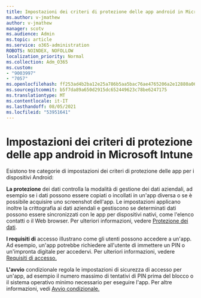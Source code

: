 ```yaml
---
title: Impostazioni dei criteri di protezione delle app android in Microsoft Intune
ms.author: v-jmathew
author: v-jmathew
manager: scotv
ms.audience: Admin
ms.topic: article
ms.service: o365-administration
ROBOTS: NOINDEX, NOFOLLOW
localization_priority: Normal
ms.collection: Adm_O365
ms.custom:
- "9003997"
- "7057"
ms.openlocfilehash: ff253ad4b2ba12e25a786b5aa5bac76ae4765206a2e12880a0673ce5fcbf30c2
ms.sourcegitcommit: b5f7da89a650d2915dc652449623c78be6247175
ms.translationtype: MT
ms.contentlocale: it-IT
ms.lasthandoff: 08/05/2021
ms.locfileid: "53951641"
---
```

# <a name="android-app-protection-policy-settings-in-microsoft-intune"></a>Impostazioni dei criteri di protezione delle app android in Microsoft Intune

Esistono tre categorie di impostazioni dei criteri di protezione delle app per i dispositivi Android:

**La protezione** dei dati controlla la modalità di gestione dei dati aziendali, ad esempio se i dati possono essere copiati o incollati in un'app diversa o se è possibile acquisire uno screenshot dell'app. Le impostazioni applicano inoltre la crittografia ai dati aziendali e gestiscono se determinati dati possono essere sincronizzati con le app per dispositivi nativi, come l'elenco contatti o il Web browser. Per ulteriori informazioni, vedere [Protezione dei dati](https://go.microsoft.com/fwlink/?linkid=2135259).

**I requisiti di** accesso illustrano come gli utenti possono accedere a un'app. Ad esempio, un'app potrebbe richiedere all'utente di immettere un PIN o un'impronta digitale per accedervi. Per ulteriori informazioni, vedere [Requisiti di accesso.](https://go.microsoft.com/fwlink/?linkid=2135260)

**L'avvio** condizionale regola le impostazioni di sicurezza di accesso per un'app, ad esempio il numero massimo di tentativi di PIN prima del blocco o il sistema operativo minimo necessario per eseguire l'app. Per altre informazioni, vedi [Avvio condizionale.](https://go.microsoft.com/fwlink/?linkid=2135507)
